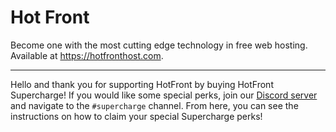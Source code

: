 # Hot Front
Become one with the most cutting edge technology in free web hosting. Available at https://hotfronthost.com.

---------------
Hello and thank you for supporting HotFront by buying HotFront Supercharge! If you would like some special perks, join our [Discord server](https://hotfronthost.com/discord) and 
navigate to the `#supercharge` channel. From here, you can see the instructions on how to claim your special Supercharge perks!
